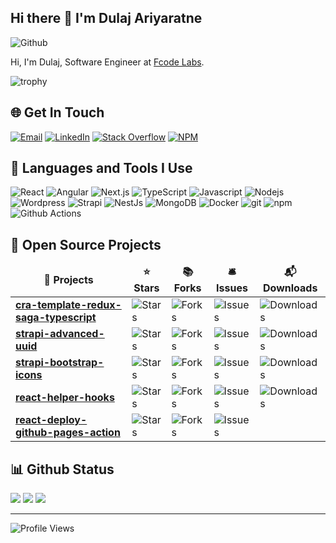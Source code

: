 ## Hi there 👋 I'm Dulaj Ariyaratne


![Github](https://img.shields.io/github/followers/Dulajdeshan?label=Follow&style=social)

Hi, I'm Dulaj, Software Engineer at [Fcode Labs](https://www.fcodelabs.com). 

![trophy](https://github-profile-trophy.vercel.app/?username=Dulajdeshan&row=1&column=5&margin-w=15&theme=dark_dimmed&no-bg=true)


## 🌐 Get In Touch
[![Email](https://img.shields.io/badge/dulajdeshans@gmail.com-%23EA4335.svg?logo=Gmail&logoColor=white)](mailto:dulajdeshans@gmail.com)
[![LinkedIn](https://img.shields.io/badge/LinkedIn-%230077B5.svg?logo=linkedin&logoColor=white)](https://linkedin.com/in/dulaj) [![Stack Overflow](https://img.shields.io/badge/-Stackoverflow-FE7A16?logo=stack-overflow&logoColor=white)](https://stackoverflow.com/users/13368318) [![NPM](https://img.shields.io/badge/-npm-CB3837?logo=npm&logoColor=white)](https://www.npmjs.com/~dulajdeshan) 

## 🚀 Languages and Tools I Use

<p>
<img alt="React" src="https://img.shields.io/badge/-React-45b8d8?style=flat-square&logo=react&logoColor=white" />
<img alt="Angular" src="https://img.shields.io/badge/-Angular-DD0031?style=flat-square&logo=angular&logoColor=white" />
<img alt="Next.js" src="https://img.shields.io/badge/-Next.js-0a0a0a?style=flat-square&logo=Next.js&logoColor=white" />
<img alt="TypeScript" src="https://img.shields.io/badge/-TypeScript-007ACC?style=flat-square&logo=typescript&logoColor=white" />
<img alt="Javascript" src="https://img.shields.io/badge/-Javascript-grey?style=flat-square&logo=javascript&logoColor=#F7B93E" />
<img alt="Nodejs" src="https://img.shields.io/badge/-Nodejs-43853d?style=flat-square&logo=Node.js&logoColor=white" />
<img alt="Wordpress" src="https://img.shields.io/badge/-Wordpress-008ec2?style=flat-square&logo=Wordpress&logoColor=white" />
<img alt="Strapi" src="https://img.shields.io/badge/-Strapi-4945FF?style=flat-square&logo=Strapi&logoColor=white" />
<img alt="NestJs" src="https://img.shields.io/badge/-NestJs-ea2845?style=flat-square&logo=nestjs&logoColor=white" />
<img alt="MongoDB" src="https://img.shields.io/badge/-MongoDB-13aa52?style=flat-square&logo=mongodb&logoColor=white" />
<img alt="Docker" src="https://img.shields.io/badge/-Docker-46a2f1?style=flat-square&logo=docker&logoColor=white" />
<img alt="git" src="https://img.shields.io/badge/-Git-F05032?style=flat-square&logo=git&logoColor=white" />
<img alt="npm" src="https://img.shields.io/badge/-NPM-CB3837?style=flat-square&logo=npm&logoColor=white" />
<img alt="Github Actions" src="https://img.shields.io/badge/-Github_Actions-2088FF?style=flat-square&logo=github-actions&logoColor=white" />
</p>

## 🎁 Open Source Projects

<table>
  <thead align="center">
    <tr border: none;>
      <td><b>🎁 Projects</b></td>
      <td><b>⭐ Stars</b></td>
      <td><b>📚 Forks</b></td>
      <td><b>🛎 Issues</b></td>
      <td><b>📬 Downloads</b></td>
    </tr>
  </thead>
  <tbody>
    <tr>
      <td><a href="https://github.com/Dulajdeshan/cra-template-redux-saga-typescript"><b>cra-template-redux-saga-typescript</b></a></td>
      <td><img alt="Stars" src="https://img.shields.io/github/stars/Dulajdeshan/cra-template-redux-saga-typescript?style=flat-square&labelColor=343b41"/></td>
      <td><img alt="Forks" src="https://img.shields.io/github/forks/Dulajdeshan/cra-template-redux-saga-typescript?style=flat-square&labelColor=343b41"/></td>
      <td><img alt="Issues" src="https://img.shields.io/github/issues/Dulajdeshan/cra-template-redux-saga-typescript?style=flat-square&labelColor=343b41"/></td>
      <td><img alt="Downloads" src="https://img.shields.io/npm/dt/cra-template-redux-saga-typescript"/></td>
    </tr>
    <tr>
      <td><a href="https://github.com/Dulajdeshan/strapi-advanced-uuid"><b>strapi-advanced-uuid</b></a></td>
      <td><img alt="Stars" src="https://img.shields.io/github/stars/Dulajdeshan/strapi-advanced-uuid?style=flat-square&labelColor=343b41"/></td>
      <td><img alt="Forks" src="https://img.shields.io/github/forks/Dulajdeshan/strapi-advanced-uuid?style=flat-square&labelColor=343b41"/></td>
      <td><img alt="Issues" src="https://img.shields.io/github/issues/Dulajdeshan/strapi-advanced-uuid?style=flat-square&labelColor=343b41"/></td>
      <td><img alt="Downloads" src="https://img.shields.io/npm/dt/strapi-advanced-uuid"/></td>
    </tr>
    <tr>
      <td><a href="https://github.com/Dulajdeshan/strapi-bootstrap-icons"><b>strapi-bootstrap-icons</b></a></td>
      <td><img alt="Stars" src="https://img.shields.io/github/stars/Dulajdeshan/strapi-bootstrap-icons?style=flat-square&labelColor=343b41"/></td>
      <td><img alt="Forks" src="https://img.shields.io/github/forks/Dulajdeshan/strapi-bootstrap-icons?style=flat-square&labelColor=343b41"/></td>
      <td><img alt="Issues" src="https://img.shields.io/github/issues/Dulajdeshan/strapi-bootstrap-icons?style=flat-square&labelColor=343b41"/></td>
      <td><img alt="Downloads" src="https://img.shields.io/npm/dt/strapi-bootstrap-icons"/></td>
    </tr>
    <tr>
      <td><a href="https://github.com/fcodelabs/react-helper-hooks"><b>react-helper-hooks</b></a></td>
      <td><img alt="Stars" src="https://img.shields.io/github/stars/fcodelabs/react-helper-hooks?style=flat-square&labelColor=343b41"/></td>
      <td><img alt="Forks" src="https://img.shields.io/github/forks/fcodelabs/react-helper-hooks?style=flat-square&labelColor=343b41"/></td>
      <td><img alt="Issues" src="https://img.shields.io/github/issues/fcodelabs/react-helper-hooks?style=flat-square&labelColor=343b41"/></td>
      <td><img alt="Downloads" src="https://img.shields.io/npm/dt/@fcodelabs/react-helper-hooks"/></td>
    <tr>
      <td><a href="https://github.com/fcodelabs/react-deploy-github-pages-action"><b>react-deploy-github-pages-action</b></a></td>
      <td><img alt="Stars" src="https://img.shields.io/github/stars/fcodelabs/react-deploy-github-pages-action?style=flat-square&labelColor=343b41"/></td>
      <td><img alt="Forks" src="https://img.shields.io/github/forks/fcodelabs/react-deploy-github-pages-action?style=flat-square&labelColor=343b41"/></td>
      <td><img alt="Issues" src="https://img.shields.io/github/issues/fcodelabs/react-deploy-github-pages-action?style=flat-square&labelColor=343b41"/></td>
      <td></td>
    </tr>
  </tbody>
</table>


## 📊 Github Status


<picture>
  <source
    srcset="https://github-readme-stats-dulajdeshan.vercel.app/api?username=Dulajdeshan&show_icons=true&theme=dark"
    media="(prefers-color-scheme: dark)"
  />
  <source
    srcset="https://github-readme-stats-dulajdeshan.vercel.app/api?username=Dulajdeshan&show_icons=true"
    media="(prefers-color-scheme: light), (prefers-color-scheme: no-preference)"
  />
  <img src="https://github-readme-stats.vercel.app/api?username=anuraghazra&show_icons=true" />
</picture>

<picture>
  <source
    srcset="https://streak-stats.demolab.com/?user=Dulajdeshan&theme=dark&background=00000000)](https://git.io/streak-stats"
    media="(prefers-color-scheme: dark)"
  />
  <source
    srcset="https://streak-stats.demolab.com/?user=Dulajdeshan&theme=light&background=00000000)](https://git.io/streak-stats"
    media="(prefers-color-scheme: light), (prefers-color-scheme: no-preference)"
  />
  <img src="https://github-readme-stats.vercel.app/api?username=anuraghazra&show_icons=true" />
</picture>

<picture>
  <source
    srcset="https://github-readme-stats-dulajdeshan.vercel.app/api/top-langs/?username=Dulajdeshan&hide_border=false&include_all_commits=false&count_private=false&layout=compact&theme=dark"
    media="(prefers-color-scheme: dark)"
  />
  <source
    srcset="https://github-readme-stats-dulajdeshan.vercel.app/api/top-langs/?username=Dulajdeshan&hide_border=false&include_all_commits=false&count_private=false&layout=compact"
    media="(prefers-color-scheme: light), (prefers-color-scheme: no-preference)"
  />
  <img src="https://github-readme-stats.vercel.app/api?username=anuraghazra&show_icons=true" />
</picture>

---
![Profile Views](https://komarev.com/ghpvc/?username=Dulajdeshan&label=Views)